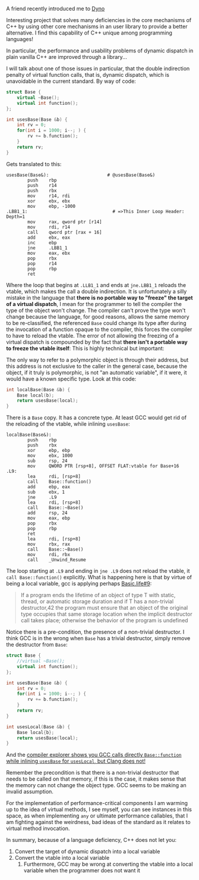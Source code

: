 A friend recently introduced me to [Dyno](https://github.com/ldionne/dyno)

Interesting project that solves many deficiencies in the core mechanisms of C++ by using other core mechanisms in an user library to provide a better alternative.  I find this capability of C++ unique among programming languages!

In particular, the performance and usability problems of dynamic dispatch in plain vanilla C++ are improved through a library...

I will talk about one of those issues in particular, that the double indirection penalty of virtual function calls, that is, dynamic dispatch, which is unavoidable in the current standard.  By way of code:

```c++
struct Base {
    virtual ~Base();
    virtual int function();
};

int usesBase(Base &b) {
    int rv = 0;
    for(int i = 1000; i--; ) {
        rv += b.function();
    }
    return rv;
}
```

Gets translated to this:

```assembly
usesBase(Base&):                      # @usesBase(Base&)
        push    rbp
        push    r14
        push    rbx
        mov     r14, rdi
        xor     ebx, ebx
        mov     ebp, -1000
.LBB1_1:                                # =>This Inner Loop Header: Depth=1
        mov     rax, qword ptr [r14]
        mov     rdi, r14
        call    qword ptr [rax + 16]
        add     ebx, eax
        inc     ebp
        jne     .LBB1_1
        mov     eax, ebx
        pop     rbx
        pop     r14
        pop     rbp
        ret
```

Where the loop that begins at `.LLB1_1` and ends at `jne.LBB1_1` reloads the vtable, which makes the call a double indirection.  It is unfortunately a silly mistake in the language that **there is no portable way to "freeze" the target of a virtual dispatch**, I mean for the programmer to tell the compiler the type of the object won't change.  The compiler can't prove the type won't change because the language, for good reasons, allows the same memory to be re-classified, the referenced `Base` could change its type after during the invocation of a function opaque to the compiler, this forces the compiler to have to reload the vtable.  The error of not allowing the freezing of a virtual dispatch is compounded by the fact that **there isn't a portable way to freeze the vtable itself**:  This is highly technical but important:

The only way to refer to a polymorphic object is through their address, but this address is not exclusive to the caller in the general case, because the object, if it truly is polymorphic, is not "an automatic variable", if it were, it would have a known specific type.  Look at this code:

```c++
int localBase(Base &b) {
    Base local(b);
    return usesBase(local);
}
```

There is a `Base` copy.  It has a concrete type.  At least GCC would get rid of the reloading of the vtable, while inlining `usesBase`:

```assembly
localBase(Base&):
        push    rbp
        push    rbx
        xor     ebp, ebp
        mov     ebx, 1000
        sub     rsp, 24
        mov     QWORD PTR [rsp+8], OFFSET FLAT:vtable for Base+16
.L9:
        lea     rdi, [rsp+8]
        call    Base::function()
        add     ebp, eax
        sub     ebx, 1
        jne     .L9
        lea     rdi, [rsp+8]
        call    Base::~Base()
        add     rsp, 24
        mov     eax, ebp
        pop     rbx
        pop     rbp
        ret
        lea     rdi, [rsp+8]
        mov     rbx, rax
        call    Base::~Base()
        mov     rdi, rbx
        call    _Unwind_Resume
```

The loop starting at `.L9` and ending in `jne .L9` does not reload the vtable, it `call Base::function()` explicitly.  What is happening here is that by virtue of being a local variable, gcc is applying perhaps [Basic.life#9](http://eel.is/c++draft/basic.life#9):

> If a program ends the lifetime of an object of type T with static, thread, or automatic storage duration and if T has a non-trivial destructor,42 the program must ensure that an object of the original type occupies that same storage location when the implicit destructor call takes place; otherwise the behavior of the program is undefined

Notice there is a pre-condition, the presence of a non-trivial destructor.  I think GCC is in the wrong when `Base` has a trivial destructor, simply remove the destructor from `Base`:

```c++
struct Base {
    //virtual ~Base();
    virtual int function();
};

int usesBase(Base &b) {
    int rv = 0;
    for(int i = 1000; i--; ) {
        rv += b.function();
    }
    return rv;
}

int usesLocal(Base &b) {
    Base local{b};
    return usesBase(local);
}
```

And the [compiler explorer shows you GCC calls directly `Base::function` while inlining `usesBase` for `usesLocal`, but Clang does not!](https://gcc.godbolt.org/#g:!((g:!((g:!((h:codeEditor,i:(fontScale:0.7464959999999999,j:1,lang:c%2B%2B,source:'struct+Base+%7B%0A++++//virtual+~Base()%3B%0A++++virtual+int+function()%3B%0A%7D%3B%0A%0Aint+usesBase(Base+%26b)+%7B%0A++++int+rv+%3D+0%3B%0A++++for(int+i+%3D+1000%3B+i--%3B+)+%7B%0A++++++++rv+%2B%3D+b.function()%3B%0A++++%7D%0A++++return+rv%3B%0A%7D%0A%0Aint+usesLocal(Base+%26b)+%7B%0A++++Base+local%7Bb%7D%3B%0A++++return+usesBase(local)%3B%0A%7D%0A%0A%23include+%3Ctype_traits%3E%0A%0Astatic_assert(%0A++++std::is_trivially_destructible%3CBase%3E::value,%0A++++%22%22%0A)%3B%0A'),l:'5',n:'0',o:'C%2B%2B+source+%231',t:'0')),k:32.29198261045396,l:'4',n:'0',o:'',s:0,t:'0'),(g:!((h:compiler,i:(compiler:g82,filters:(b:'0',binary:'1',commentOnly:'0',demangle:'0',directives:'0',execute:'1',intel:'0',trim:'1'),lang:c%2B%2B,libs:!(),options:'-O2',source:1),l:'5',n:'0',o:'x86-64+gcc+8.2+(Editor+%231,+Compiler+%232)+C%2B%2B',t:'0')),k:34.37468405621272,l:'4',n:'0',o:'',s:0,t:'0'),(g:!((h:compiler,i:(compiler:clang600,filters:(b:'0',binary:'1',commentOnly:'0',demangle:'0',directives:'0',execute:'1',intel:'0',trim:'1'),lang:c%2B%2B,libs:!(),options:'-O2',source:1),l:'5',n:'0',o:'x86-64+clang+6.0.0+(Editor+%231,+Compiler+%231)+C%2B%2B',t:'0')),k:33.33333333333333,l:'4',n:'0',o:'',s:0,t:'0')),l:'2',n:'0',o:'',t:'0')),version:4)

Remember the precondition is that there is a non-trivial destructor that needs to be called on that memory, if this is the case, it makes sense that the memory can not change the object type.  GCC seems to be making an invalid assumption.

For the implementation of performance-critical components I am warming up to the idea of virtual methods, I see myself, you can see instances in this space, as when implementing `any` or ultimate performance callables, that I am fighting against the weirdness, bad ideas of the standard as it relates to virtual method invocation.

In summary, because of a language deficiency, C++ does not let you:
1. Convert the target of dynamic dispatch into a local variable
2. Convert the vtable into a local variable
    1. Furthermore, GCC may be wrong at converting the vtable into a local variable when the programmer does not want it
